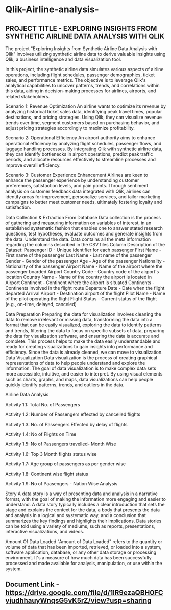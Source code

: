 # Qlik-Airline-analysis-
## PROJECT TITLE - EXPLORING INSIGHTS FROM SYNTHETIC AIRLINE DATA ANALYSIS WITH QLIK

The project "Exploring Insights from Synthetic Airline Data Analysis with Qlik" involves utilizing synthetic airline data to derive valuable insights using Qlik, a business intelligence and data visualization tool. 

In this project, the synthetic airline data simulates various aspects of airline operations, including flight schedules, passenger demographics, ticket sales, and performance metrics. The objective is to leverage Qlik's analytical capabilities to uncover patterns, trends, and correlations within this data, aiding in decision-making processes for airlines, airports, and related stakeholders.

Scenario 1: Revenue Optimization
An airline wants to optimize its revenue by analyzing historical ticket sales data, identifying peak travel times, popular destinations, and pricing strategies. Using Qlik, they can visualize revenue trends over time, segment customers based on purchasing behavior, and adjust pricing strategies accordingly to maximize profitability.

Scenario 2: Operational Efficiency
An airport authority aims to enhance operational efficiency by analyzing flight schedules, passenger flows, and luggage handling processes. By integrating Qlik with synthetic airline data, they can identify bottlenecks in airport operations, predict peak traffic periods, and allocate resources effectively to streamline processes and improve overall efficiency.

Scenario 3: Customer Experience Enhancement
Airlines are keen to enhance the passenger experience by understanding customer preferences, satisfaction levels, and pain points. Through sentiment analysis on customer feedback data integrated with Qlik, airlines can identify areas for improvement, personalize services, and tailor marketing campaigns to better meet customer needs, ultimately fostering loyalty and satisfaction.

Data Collection & Extraction From Database
Data collection is the process of gathering and measuring information on variables of interest, in an established systematic fashion that enables one to answer stated research questions, test hypotheses, evaluate outcomes and generate insights from the data.
Understand the data.
Data contains all the meta information regarding the columns described in the CSV files
Column Description of the Dataset:
Passenger ID - Unique identifier for each passenger
First Name - First name of the passenger
Last Name - Last name of the passenger
Gender - Gender of the passenger
Age - Age of the passenger
Nationality - Nationality of the passenger
Airport Name - Name of the airport where the passenger boarded
Airport Country Code - Country code of the airport's location
Country Name - Name of the country the airport is located in
Airport Continent - Continent where the airport is situated
Continents - Continents involved in the flight route
Departure Date - Date when the flight departed
Arrival Airport - Destination airport of the flight
Pilot Name - Name of the pilot operating the flight
Flight Status - Current status of the flight (e.g., on-time, delayed, canceled)

Data Preparation
Preparing the data for visualization involves cleaning the data to remove irrelevant or missing data, transforming the data into a format that can be easily visualized, exploring the data to identify patterns and trends, filtering the data to focus on specific subsets of data, preparing the data for visualization software, and ensuring the data is accurate and complete. This process helps to make the data easily understandable and ready for creating visualizations to gain insights into performance and efficiency. Since the data is already cleaned, we can move to visualization.
Data Visualization
Data visualization is the process of creating graphical representations of data to help people understand and explore the information. The goal of data visualization is to make complex data sets more accessible, intuitive, and easier to interpret. By using visual elements such as charts, graphs, and maps, data visualizations can help people quickly identify patterns, trends, and outliers in the data.

Airline Data Analysis

Activity 1.1: Total No. of Passengers

Activity 1.2: Number of Passengers effected by cancelled flights

Activity 1.3: No. of Passengers Effected by delay of flights

Activity 1.4: No of Flights on Time

Activity 1.5: No of Passengers travelled- Month Wise

Activity 1.6:  Top 3 Month flights status wise

Activity 1.7: Age group of passengers as per gender wise

Activity 1.8:  Continent wise flight status

Activity 1.9: No of Paasengers - Nation Wise Analysis

Story
A data story is a way of presenting data and analysis in a narrative format, with the goal of making the information more engaging and easier to understand. A data story typically includes a clear introduction that sets the stage and explains the context for the data, a body that presents the data and analysis in a logical and systematic way, and a conclusion that summarizes the key findings and highlights their implications. Data stories can be told using a variety of mediums, such as reports, presentations, interactive visualizations, and videos.



Amount Of Data Loaded
"Amount of Data Loaded" refers to the quantity or volume of data that has been imported, retrieved, or loaded into a system, software application, database, or any other data storage or processing environment. It's a measure of how much data has been successfully processed and made available for analysis, manipulation, or use within the system.

## Document Link - https://drive.google.com/file/d/1IR9ezaQBH0FCyjudhhauyWnqsG5vK5rZ/view?usp=sharing







